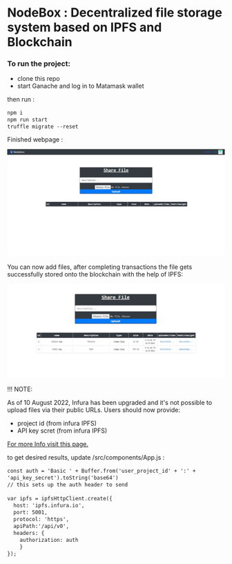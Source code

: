 # NodeBox : Decentralized file storage system based on IPFS and Blockchain

### To run the project:
* clone this repo
* start Ganache and log in to Matamask wallet

then run : 
```
npm i
npm run start 
truffle migrate --reset
```

Finished webpage :

![finished_webpage](https://github.com/NiranjanMeghwal/NodeBox/blob/main/1.JPG)

You can now add files, after completing transactions the file gets successfully stored onto the blockchain with the help of IPFS:

![uploaded files](https://github.com/NiranjanMeghwal/NodeBox/blob/main/5.JPG)

!!! NOTE:

As of 10 August 2022, Infura has been upgraded and it's not possible to upload files via their public URLs. Users should now provide:
* project id (from infura IPFS)
* API key scret (from infura IPFS)

[For more Info visit this page.](https://blog.infura.io/post/ipfs-public-api-and-gateway-deprecation)

to get desired results, update /src/components/App.js : 

```
const auth = 'Basic ' + Buffer.from('user_project_id' + ':' + 'api_key_secret').toString('base64')
// this sets up the auth header to send 

var ipfs = ipfsHttpClient.create({
  host: 'ipfs.infura.io',
  port: 5001,
  protocol: 'https',
  apiPath:'/api/v0',
  headers: {
    authorization: auth
    }
});
```

